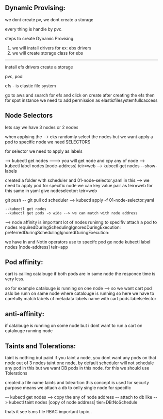 Dynamic Provising:
------------------

we dont create pv, we dont create a storage

every thing is handle by pvc.

steps to create Dynamic Provising:

1. we will install drivers for ex: ebs drivers
2. we will create storage class for ebs

----------------------------
install efs drivers
create a storage

pvc, pod

efs - is elastic file system 

go to aws and search for efs and click on create 
after creating the efs then for spot instance we need to add permission as elasticfilesystemfullcaccess

Node Selectors
--------------
lets say we have 3 nodes or 2 nodes

when applying the --> eks randomly select the nodes
but we want apply a pod to specific node we need SELECTORS

for selector we need to apply as labels

--> kubectl get nodes  ---> you will get node and cpy any of node
--> kubectl label nodes [node-address] teir=web 
--> kubectl get nodes --show-labels

created a folder with scheduler  and 01-node-selector.yaml in this --> we need to apply pod for specific node we can key value pair
as teir=web for this same in yaml give nodeselector:
                                            teir=web

git push -- git pull cd scheduler --> kubectl apply -f 01-node-selector.yaml 

    --kubectl get nodes
    --kubectl get pods -o wide --> we can match with node address

--> node affinity is important lot of nodes runinng to specifiv attach a pod to nodes
requiredDuringSchedulingIgnoredDuringExecution:
preferredDuringSchedulingIgnoredDuringExecution:

we have In and Notin operators use to specifc pod go node
kubectl label nodes [node-address] teir=app 


Pod affinity:
-------------

cart is calling catalouge 
if both pods are in same node the responce time is very less.

so for example catalouge is running on one node --> so we want cart pod aslo be runn on same node where catalouge is running
so here we have to carefully match labels of metadata labels name with cart pods labelselector 

anti-affinity:
-------------
if catalouge is running on some node but i dont want to run a cart on catalouge running node

Taints and Tolerations:
-----------------------
taint is nothing but paint 
if you taint  a node, you dont want any pods on that node
out of 3 nodes taint  one node, by default  scheduler will not  schedule any pod in this
but we want DB pods in this node. for this we should use Tolerations

created a file name taints and toleartion 
this concept is used for securty purpose means we attach a db to onlly single node for specific 

-- kubectl get nodes --> copy the any of node address
-- attach to db like --> kubectl taint nodes [copy of node address] tier=DB:NoSchedule


thats it see 5.ms file RBAC important topic..